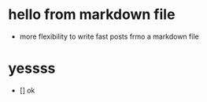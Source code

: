 <h1>hello from markdown file</h1>

<ul>
  <li>more flexibility to write fast posts frmo a markdown file</li>
</ul>

# yessss

- [] ok

<style>
</style>
